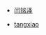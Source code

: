 * [闫铭泽](https://github.com/applebook2/jobplus4-16.git)

* [tangxiao](https://github.com/tangxiao110)

